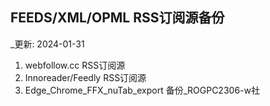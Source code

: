 ## FEEDS/XML/OPML RSS订阅源备份

_更新: 2024-01-31


1.  webfollow.cc RSS订阅源
2.  Innoreader/Feedly RSS订阅源
3.  Edge_Chrome_FFX_nuTab_export 备份_ROGPC2306-w社
